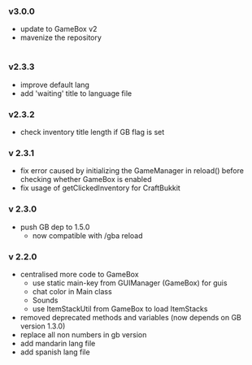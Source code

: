 
### v3.0.0
- update to GameBox v2
- mavenize the repository

# 

### v2.3.3
- improve default lang
- add 'waiting' title to language file

### v2.3.2
- check inventory title length if GB flag is set

### v 2.3.1
- fix error caused by initializing the GameManager in reload() before checking whether GameBox is enabled
- fix usage of getClickedInventory for CraftBukkit

### v 2.3.0
- push GB dep to 1.5.0
  - now compatible with /gba reload

### v 2.2.0
- centralised more code to GameBox
  - use static main-key from GUIManager (GameBox) for guis
  - chat color in Main class
  - Sounds
  - use ItemStackUtil from GameBox to load ItemStacks
- removed deprecated methods and variables (now depends on GB version 1.3.0)
- replace all non numbers in gb version
- add mandarin lang file
- add spanish lang file
